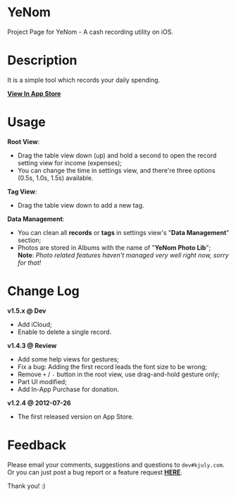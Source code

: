 YeNom
=====

Project Page for YeNom - A cash recording utility on iOS.

# Description

It is a simple tool which records your daily spending.

[__View In App Store__](http://itunes.apple.com/cn/app/yenom/id543028543?ls=1&mt=8)

# Usage

__Root View__:

  - Drag the table view down (up) and hold a second to open the record setting view for income (expenses);
  - You can change the time in settings view, and there're three options (0.5s, 1.0s, 1.5s) available.

__Tag View__:

  - Drag the table view down to add a new tag.

__Data Management__:
  - You can clean all __records__ or __tags__ in settings view's "__Data Management__" section;
  - Photos are stored in Albums with the name of "__YeNom Photo Lib__";  
**Note**: _Photo related features haven't managed very well right now, sorry for that!_

# Change Log

__v1.5.x @ Dev__

  - Add iCloud;
  - Enable to delete a single record.

__v1.4.3 @ Review__

  - Add some help views for gestures;
  - Fix a bug: Adding the first record leads the font size to be wrong;
  - Remove `+` / `-` button in the root view, use drag-and-hold gesture only;
  - Part UI modified;
  - Add In-App Purchase for donation.

__v1.2.4 @ 2012-07-26__

  - The first released version on App Store.

# Feedback

Please email your comments, suggestions and questions to `dev#kjuly.com`.  
Or you can just post a bug report or a feature request [__HERE__](https://github.com/Kjuly/YeNom/issues/new).

Thank you! :)

